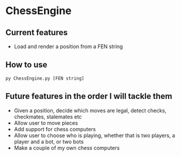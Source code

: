 # ChessEngine

## Current features
- Load and render a position from a FEN string

## How to use
```py ChessEngine.py [FEN string]```

## Future features in the order I will tackle them
- Given a position, decide which moves are legal, detect checks, checkmates, stalemates etc
- Allow user to move pieces
- Add support for chess computers
- Allow user to choose who is playing, whether that is two players, a player and a bot, or two bots
- Make a couple of my own chess computers